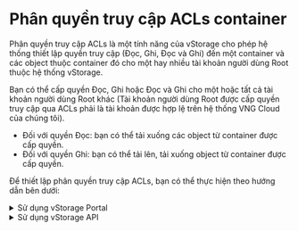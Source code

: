 # Phân quyền truy cập ACLs container

Phân quyền truy cập ACLs là một tính năng của vStorage cho phép hệ thống thiết lập quyền truy cập (Đọc, Ghi, Đọc và Ghi) đến một container và các object thuộc container đó cho một hay nhiều tài khoản người dùng Root thuộc hệ thống vStorage.

Bạn có thể cấp quyền Đọc, Ghi hoặc Đọc và Ghi cho một hoặc tất cả tài khoản người dùng Root khác (Tài khoản người dùng Root được cấp quyền truy cập qua ACLs phải là tài khoản được hợp lệ trên hệ thống VNG Cloud của chúng tôi).

* Đối với quyền Đọc: bạn có thể tải xuống các object từ container được cấp quyền.
* Đối với quyền Ghi: bạn có thể tải lên, tải xuống object từ container được cấp quyền.

Để thiết lập phân quyền truy cập ACLs, bạn có thể thực hiện theo hướng dẫn bên dưới:&#x20;

<details>

<summary>Sử dụng vStorage Portal</summary>

1\. Đăng nhập vào [https://vstorage.console.vngcloud.vn](https://vstorage.console.vngcloud.vn/storage/list).

2\. Chọn **project** và chọn **container** bạn muốn phân quyền truy cập ACLs.

3\. Chọn ![](https://docs.vngcloud.vn/download/thumbnails/49648513/image2023-3-6\_10-26-12.png?version=1\&modificationDate=1678073173000\&api=v2) hoặc chọn biểu tượng ![](https://docs.vngcloud.vn/download/thumbnails/49648513/image2023-2-6\_10-20-54.png?version=1\&modificationDate=1675654311000\&api=v2)tại **container** bạn muốn thực hiện sử dụng tính năng phân quyền truy cập ACls và chọn ![](https://docs.vngcloud.vn/download/thumbnails/49648513/image2023-3-6\_10-26-49.png?version=1\&modificationDate=1678073210000\&api=v2)

4\. Màn hình **Thiết lập ACLs** được hiển thị. Trong mục **Truy cập cho những tài khoản khác**, bạn nhập địa chỉ email hoặc số điện thoại của Root user account muốn thực hiện thêm quyền. Email hoặc số điện thoại mà bạn nhập phải là email, số điện thoại đã được đăng ký tài khoản VNG Cloud. Nếu email, số điện thoại chưa được đăng ký thì sẽ không được thêm quyền truy cập ACLs cho container này.

5\. Chọn quyền truy cập tương ứng cho Root user account vừa nhập, các quyền truy cập chúng tôi đang cung cấp cho bạn bao gồm: ContainerAdmin, ContainerViewer, ContainerReader, ContainerEditor. Chọn **Cập nhật.**

6\. Nếu bạn muốn tất cả người dùng có thể truy cập tới container với 1 quyền giống nhau, hãy chọn tương tự các bước trên trong mục **Truy cập công khai**.

Sau khi bạn hoàn thành 7 bước được mô tả bên trên, bạn đã phân quyền truy cập ACLs container cho một vài tập người dùng mà bạn chọn. Nếu có việc truy cập không được phép, bạn có thể điều chỉnh thông tin truy cập của các Root user account này sang các quyền truy cập thấp hơn.

<img src="../../../../.gitbook/assets/Phan_quyen_truy_cap_ACLs.gif" alt="" data-size="original">

</details>

<details>

<summary>Sử dụng vStorage API</summary>

Ngoài cổng giao diện quản lý truyền thống, chúng tôi cũng cung cấp API cho phép bạn tích hợp với các ứng dụng, công cụ phía người dùng của bạn với vStorage để lưu trữ dữ liệu.

Để phân quyền truy cập ACLs container qua vStorage API, hãy xem [API Developers](https://docs.vngcloud.vn/display/VV/API+Developers).

</details>

